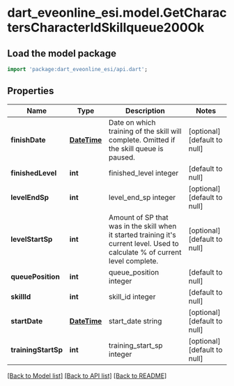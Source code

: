# dart_eveonline_esi.model.GetCharactersCharacterIdSkillqueue200Ok

## Load the model package
```dart
import 'package:dart_eveonline_esi/api.dart';
```

## Properties
Name | Type | Description | Notes
------------ | ------------- | ------------- | -------------
**finishDate** | [**DateTime**](DateTime.md) | Date on which training of the skill will complete. Omitted if the skill queue is paused. | [optional] [default to null]
**finishedLevel** | **int** | finished_level integer | [default to null]
**levelEndSp** | **int** | level_end_sp integer | [optional] [default to null]
**levelStartSp** | **int** | Amount of SP that was in the skill when it started training it&#39;s current level. Used to calculate % of current level complete. | [optional] [default to null]
**queuePosition** | **int** | queue_position integer | [default to null]
**skillId** | **int** | skill_id integer | [default to null]
**startDate** | [**DateTime**](DateTime.md) | start_date string | [optional] [default to null]
**trainingStartSp** | **int** | training_start_sp integer | [optional] [default to null]

[[Back to Model list]](../README.md#documentation-for-models) [[Back to API list]](../README.md#documentation-for-api-endpoints) [[Back to README]](../README.md)


